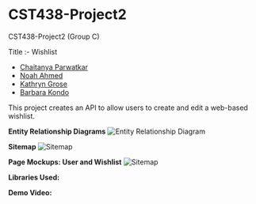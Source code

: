 # CST438-Project2
CST438-Project2 (Group C)

Title :- Wishlist

- [Chaitanya Parwatkar](https://github.com/parw8649)
- [Noah Ahmed](https://github.com/noa316)
- [Kathryn Grose](https://github.com/katgrose)
- [Barbara Kondo](https://github.com/bkondo)

This project creates an API to allow users to create and edit a web-based wishlist.

**Entity Relationship Diagrams**
![Entity Relationship Diagram](https://github.com/parw8649/CST438-Project2/blob/bKondo-patch-1/wk05_project02groupC_ERDs.png)

**Sitemap**
![Sitemap](https://github.com/parw8649/CST438-Project2/blob/bKondo-patch-1/wk05_project02groupC_sitemap.png)

**Page Mockups: User and Wishlist**
![Sitemap](https://github.com/parw8649/CST438-Project2/blob/bKondo-patch-1/wk05_project02groupC_user_page_mockups.png)

**Libraries Used:**

**Demo Video:**
